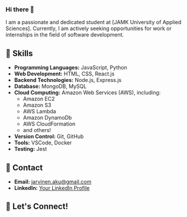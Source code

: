 ### Hi there 👋

I am a passionate and dedicated student at [JAMK University of Applied Sciences]. Currently, I am actively seeking opportunities for work or internships in the field of software development.

## 🔧 Skills

- **Programming Languages:** JavaScript, Python
- **Web Development:** HTML, CSS, React.js
- **Backend Technologies:** Node.js, Express.js
- **Database:** MongoDB, MySQL
- **Cloud Computing:** Amazon Web Services (AWS), including:
  - Amazon EC2
  - Amazon S3
  - AWS Lambda
  - Amazon DynamoDb
  - AWS CloudFormation
  - and others!
- **Version Control:** Git, GitHub
- **Tools:** VSCode, Docker
- **Testing:** Jest

## 📧 Contact

- **Email:** jarvinen.aku@gmail.com
- **LinkedIn:** [Your LinkedIn Profile]([https://www.linkedin.com/in/yourlinkedin](https://www.linkedin.com/in/aku-j%C3%A4rvinen-23538a1b7/))

## 🤝 Let's Connect!

